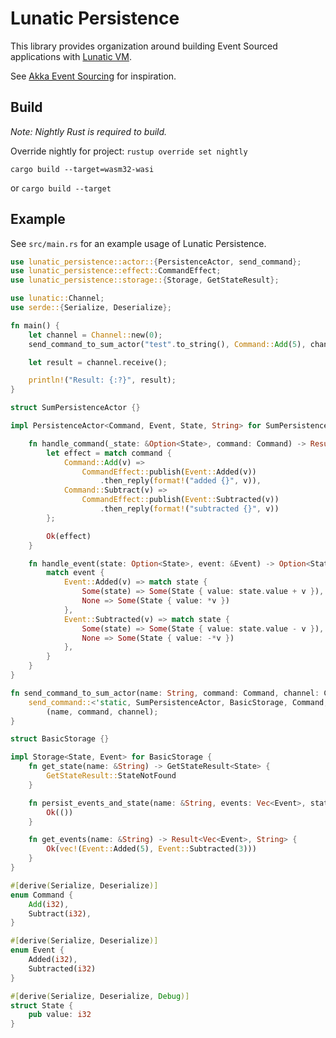 # Lunatic Persistence

This library provides organization around building Event Sourced applications with [Lunatic VM](https://github.com/lunatic-lang/lunatic).

See [Akka Event Sourcing](https://doc.akka.io/docs/akka/current/typed/persistence.html#event-sourcing) for inspiration.

## Build

*Note: Nightly Rust is required to build.*

Override nightly for project: `rustup override set nightly`

`cargo build --target=wasm32-wasi`

or `cargo build --target`

## Example

See `src/main.rs` for an example usage of Lunatic Persistence.

``` Rust
use lunatic_persistence::actor::{PersistenceActor, send_command};
use lunatic_persistence::effect::CommandEffect;
use lunatic_persistence::storage::{Storage, GetStateResult};

use lunatic::Channel;
use serde::{Serialize, Deserialize};

fn main() {
    let channel = Channel::new(0);
    send_command_to_sum_actor("test".to_string(), Command::Add(5), channel.clone());

    let result = channel.receive();

    println!("Result: {:?}", result);
}

struct SumPersistenceActor {}

impl PersistenceActor<Command, Event, State, String> for SumPersistenceActor {

    fn handle_command(_state: &Option<State>, command: Command) -> Result<CommandEffect<Event, String>, String> {
        let effect = match command {
            Command::Add(v) =>
                CommandEffect::publish(Event::Added(v))
                    .then_reply(format!("added {}", v)),
            Command::Subtract(v) =>
                CommandEffect::publish(Event::Subtracted(v))
                    .then_reply(format!("subtracted {}", v))
        };

        Ok(effect)
    }

    fn handle_event(state: Option<State>, event: &Event) -> Option<State> {
        match event {
            Event::Added(v) => match state {
                Some(state) => Some(State { value: state.value + v }),
                None => Some(State { value: *v })
            },
            Event::Subtracted(v) => match state {
                Some(state) => Some(State { value: state.value - v }),
                None => Some(State { value: -*v })
            },
        }
    }
}

fn send_command_to_sum_actor(name: String, command: Command, channel: Channel<Result<Option<String>, String>>) {
    send_command::<'static, SumPersistenceActor, BasicStorage, Command, Event, State, String>
        (name, command, channel);
}

struct BasicStorage {}

impl Storage<State, Event> for BasicStorage {
    fn get_state(name: &String) -> GetStateResult<State> {
        GetStateResult::StateNotFound
    }

    fn persist_events_and_state(name: &String, events: Vec<Event>, state: Option<State>) -> Result<(), String> {
        Ok(())
    }

    fn get_events(name: &String) -> Result<Vec<Event>, String> {
        Ok(vec!(Event::Added(5), Event::Subtracted(3)))
    }
}

#[derive(Serialize, Deserialize)]
enum Command {
    Add(i32),
    Subtract(i32),
}

#[derive(Serialize, Deserialize)]
enum Event {
    Added(i32),
    Subtracted(i32)
}

#[derive(Serialize, Deserialize, Debug)]
struct State {
    pub value: i32
}

```
